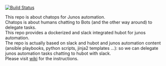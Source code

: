 [![Build Status](https://travis-ci.org/ksator/junos-automation-with-chatops.svg?branch=master)](https://travis-ci.org/ksator/junos-automation-with-chatops)

This repo is about chatops for Junos automation.  
Chatops is about humans chatting to Bots (and the other way around) to delegate tasks.   
This repo provides a dockerized and slack integrated hubot for junos automation.  
The repo is actually based on slack and hubot and junos automation content (ansible playbooks, python scripts, jinja2 templates ...): so we can delegate junos automation tasks chatting to hubot with slack.  
Please visit [wiki](https://github.com/ksator/junos-automation-with-chatops/wiki) for the instructions.  
